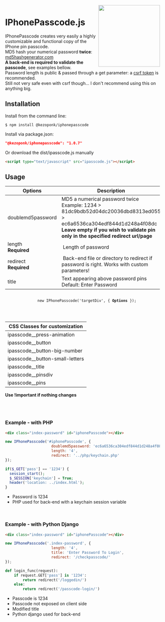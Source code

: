 <img width="200" align="right" src="https://user-images.githubusercontent.com/40474222/112726901-00cb9700-8f20-11eb-8dd8-d73d9a8d3473.png">

# IPhonePasscode.js
IPhonePasscode creates very easily a highly customizable and functional copy of the IPhone pin passcode.<br>
MD5 hash your numerical password **twice**: <a href="https://www.md5hashgenerator.com"> md5hashgenerator.com </a><br>
**A back-end is required to validate the passcode**, see examples bellow.
<br>Password length is public & passed through a get parameter: a <a href="https://portswigger.net/web-security/csrf/tokens">csrf token</a> is recommended.
<br>Still not very safe even with csrf though... I don't recommend using this on anything big.
<br>

## Installation
Install from the command line:
```shell
$ npm install @kezoponk/iphonepasscode
```
Install via package.json:
```json
"@kezoponk/iphonepasscode": "1.0.7" 
```
Or download the dist/ipasscode.js manually
```html
<script type="text/javascript" src="ipasscode.js"></script>
```

## Usage

| Options | Description |
| --- | --- |
| doublemd5password <br> | MD5 a numerical password twice <br> Example: 1234 > 81dc9bdb52d04dc20036dbd8313ed055 > ec6a6536ca304edf844d1d248a4f08dc<br>**Leave empty if you wish to validate pin only in the specified redirect url/page** |
| length <br> **Required** | Length of password |
| redirect <br> **Required** | Back-end file or directory to redirect if password is right. Works with custom parameters! |
| title | Text appearing above password pins <br>Default: Enter Password |

<p align="center">
  <code>
    new IPhonePasscode('targetDiv', { <strong>Options</strong> });
  </code>
</p>

<br>

| CSS Classes for customization | 
| --- |
| ipasscode__press-animation  |
| ipasscode__button |
| ipasscode__button-big-number |
| ipasscode__button-small-letters |
| ipasscode__title |
| ipasscode__pinsdiv |
| ipasscode__pins |

**Use !important if nothing changes**

<br><br>

### Example - with PHP
```html
<div class="index-password" id="iphonePasscode"></div>
```
```javascript
new IPhonePasscode('#iphonePasscode', {
                     doublemd5password: 'ec6a6536ca304edf844d1d248a4f08dc',
                     length: '4',
                     redirect: '../php/keychain.php'
});
```
```php
if($_GET['pass'] == '1234') {
  session_start();
  $_SESSION['keychain'] = True;
  header('location: ../index.html');
}
```
- Password is 1234
- PHP used for back-end with a keychain session variable
<br>

### Example - with Python Django
```html
<div class="index-password" id="iphonePasscode"></div>
```
```javascript
new IPhonePasscode('.index-password', {
                     length: '4',
                     title: 'Enter Password To Login',
                     redirect: '/checkpasscode/'
});
```
```python
def login_func(request):
    if request.GET['pass'] is '1234':
        return redirect('/loggedin/')
    else:
        return redirect('/passcode-login/')
```
- Passcode is 1234
- Passcode not exposed on client side
- Modified title
- Python django used for back-end
